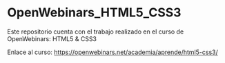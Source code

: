 # OpenWebinars_HTML5_CSS3
Este repositorio cuenta con el trabajo realizado en el curso de OpenWebinars: HTML5 & CSS3

Enlace al curso: https://openwebinars.net/academia/aprende/html5-css3/
